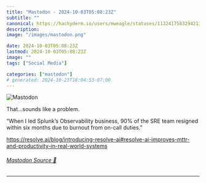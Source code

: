 ```yaml
---
title: "Mastodon - 2024-10-03T05:08:23Z"
subtitle: ""
canonical: https://hachyderm.io/users/mweagle/statuses/113241758329421372
description:
image: "/images/mastodon.png"

date: 2024-10-03T05:08:23Z
lastmod: 2024-10-03T05:08:23Z
image: ""
tags: ["Social Media"]

categories: ["mastodon"]
# generated: 2024-10-23T18:04:53-07:00
---
```

![Mastodon](/images/mastodon.png)

<p>That…sounds like a problem. </p><p>“When I led Splunk’s Observability business, 90% of the SRE team resigned within six months due to burnout from on-call duties.”</p><p><a href="https://resolve.ai/blog/introducing-resolve-ai#resolve-ai-improves-mttr-and-productivity-in-real-world-systems" target="_blank" rel="nofollow noopener noreferrer" translate="no"><span class="invisible">https://</span><span class="ellipsis">resolve.ai/blog/introducing-re</span><span class="invisible">solve-ai#resolve-ai-improves-mttr-and-productivity-in-real-world-systems</span></a></p>


###### [Mastodon Source 🐘](https://hachyderm.io/@mweagle/113241758329421372)

___
